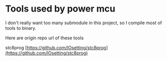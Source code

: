 Tools used by power mcu
============================

I don't really want too many submodule in this project,
so I compile most of tools to binary.

Here are origin repo url of these tools

stc8prog [https://github.com/IOsetting/stc8prog](https://github.com/IOsetting/stc8prog)
